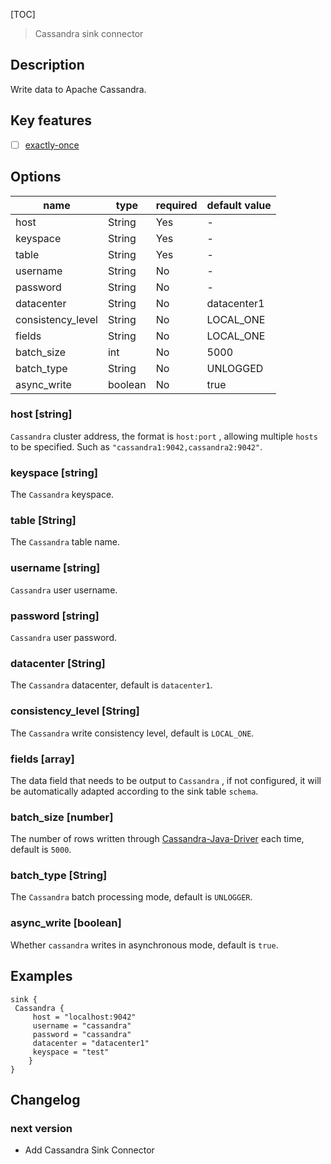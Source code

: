 [TOC]

> Cassandra sink connector

## Description

Write data to Apache Cassandra.

## Key features

- [ ] [exactly-once]($Intro-To-Connector-V2-Features)

## Options

|       name        |  type   | required | default value |
|-------------------|---------|----------|---------------|
| host              | String  | Yes      | -             |
| keyspace          | String  | Yes      | -             |
| table             | String  | Yes      | -             |
| username          | String  | No       | -             |
| password          | String  | No       | -             |
| datacenter        | String  | No       | datacenter1   |
| consistency_level | String  | No       | LOCAL_ONE     |
| fields            | String  | No       | LOCAL_ONE     |
| batch_size        | int     | No       | 5000          |
| batch_type        | String  | No       | UNLOGGED      |
| async_write       | boolean | No       | true          |

### host [string]

`Cassandra` cluster address, the format is `host:port` , allowing multiple `hosts` to be specified. Such as
`"cassandra1:9042,cassandra2:9042"`.

### keyspace [string]

The `Cassandra` keyspace.

### table [String]

The `Cassandra` table name.

### username [string]

`Cassandra` user username.

### password [string]

`Cassandra` user password.

### datacenter [String]

The `Cassandra` datacenter, default is `datacenter1`.

### consistency_level [String]

The `Cassandra` write consistency level, default is `LOCAL_ONE`.

### fields [array]

The data field that needs to be output to `Cassandra` , if not configured, it will be automatically adapted
according to the sink table `schema`.

### batch_size [number]

The number of rows written through [Cassandra-Java-Driver](https://github.com/datastax/java-driver) each time,
default is `5000`.

### batch_type [String]

The `Cassandra` batch processing mode, default is `UNLOGGER`.

### async_write [boolean]

Whether `cassandra` writes in asynchronous mode, default is `true`.

## Examples

```hocon
sink {
 Cassandra {
     host = "localhost:9042"
     username = "cassandra"
     password = "cassandra"
     datacenter = "datacenter1"
     keyspace = "test"
    }
}
```

## Changelog

### next version

- Add Cassandra Sink Connector

